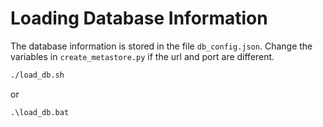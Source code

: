 # Loading Database Information

The database information is stored in the file `db_config.json`.
Change the variables in `create_metastore.py` if the url and port are different.

```bash
./load_db.sh
```
or
```shell
.\load_db.bat
```
 